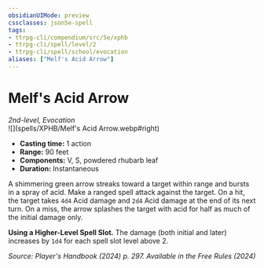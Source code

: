 ```yaml
---
obsidianUIMode: preview
cssclasses: json5e-spell
tags:
- ttrpg-cli/compendium/src/5e/xphb
- ttrpg-cli/spell/level/2
- ttrpg-cli/spell/school/evocation
aliases: ["Melf's Acid Arrow"]
---
```

# Melf's Acid Arrow
*2nd-level, Evocation*  
![](spells/XPHB/Melf's Acid Arrow.webp#right)  

- **Casting time:** 1 action
- **Range:** 90 feet
- **Components:** V, S, powdered rhubarb leaf
- **Duration:** Instantaneous

A shimmering green arrow streaks toward a target within range and bursts in a spray of acid. Make a ranged spell attack against the target. On a hit, the target takes `4d4` Acid damage and `2d4` Acid damage at the end of its next turn. On a miss, the arrow splashes the target with acid for half as much of the initial damage only.

**Using a Higher-Level Spell Slot.** The damage (both initial and later) increases by `1d4` for each spell slot level above 2.

*Source: Player's Handbook (2024) p. 297. Available in the Free Rules (2024)*